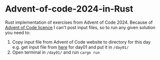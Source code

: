 # Advent-of-code-2024-in-Rust
Rust implementation of exercises from Advent of Code 2024. Because of [Advent of Code licence](https://adventofcode.com/about#legal) I can't post input files, so to run any given solution you need to:

1. Copy input file from Advent of Code website to directory for this day e.g. get input file from [here](https://adventofcode.com/2024/day/1) for day01 and put it in `/day01/`
2. Open terminal in `/day01/` and run `cargo run`
